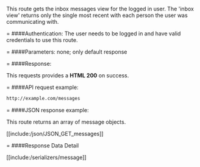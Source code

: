 <!-- --- title: GET /messages -->

This route gets the inbox messages view for the logged in user. The 'inbox view' returns only the single most recent with each person the user was communicating with.

=
####Authentication:
The user needs to be logged in and have valid credentials to use this route.

=
####Parameters:
none; only default response

=
####Response:

This requests provides a <strong>HTML 200</strong> on success.

=
####API request example:
```html
http://example.com/messages
```

=
####JSON response example:

This route returns an array of message objects.

[[include:/json/JSON_GET_messages]]

=
####Response Data Detail

[[include:/serializers/message]]